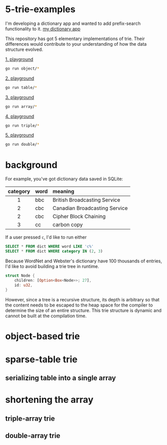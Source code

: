# 5-trie-examples

I'm developing a dictionary app and wanted to add prefix-search functionality to it. [my dictionary app](https://github.com/growingspaghetti/websters-1913-console-dictionary)

This repository has got 5 elementary implementations of trie. Their differences would contribute to your understanding of how the data structure evolved.

[1. playground](https://play.golang.org/p/hgfKw5y5Avv)
```bash
go run object/*
```

[2. playground](https://play.golang.org/p/K0VHxdfvpxs)
```bash
go run table/*
```

[3. playground](https://play.golang.org/p/8w3W5FEcv_i)
```bash
go run array/*
```

[4. playground](https://play.golang.org/p/wDEgeo0GBU7)
```bash
go run triple/*
```

[5. playground](https://play.golang.org/p/qry5tFlxBan)
```bash
go run double/*
```

# background

For example, you've got dictionary data saved in SQLite:

| category | word | meaning |
|:--:|:--|:--|
|1|bbc|British Broadcasting Service|
|2|cbc|Canadian Broadcasting Service|
|2|cbc|Cipher Block Chaining|
|3|cc|carbon copy|

If a user pressed `c`,  I'd like to run either
```sql
SELECT * FROM dict WHERE word LIKE 'c%'
SELECT * FROM dict WHERE category IN (2, 3)
```

Because WordNet and Webster's dictionary have 100 thousands of entries, I'd like to avoid building a trie tree in runtime.

```rust
struct Node {
    children: [Option<Box<Node>>; 27],
    id: u32,
}
```

However, since a tree is a recursive structure, its depth is arbitrary so that the content needs to be escaped to the heap space for the compiler to determine the size of an entire structure. This trie structure is dynamic and cannot be built at the compilation time.

# object-based trie

# sparse-table trie

## serializing table into a single array

# shortening the array

## triple-array trie

## double-array trie

